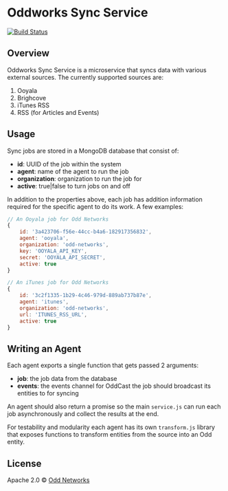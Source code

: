 Oddworks Sync Service
=====================

[![Build Status](https://travis-ci.org/oddnetworks/sync-service.svg?branch=master)](https://travis-ci.org/oddnetworks/sync-service)

## Overview

Oddworks Sync Service is a microservice that syncs data with various external sources. The currently supported sources are:

1. Ooyala
2. Brighcove
3. iTunes RSS
4. RSS (for Articles and Events)

## Usage

Sync jobs are stored in a MongoDB database that consist of:

- **id**: UUID of the job within the system
- **agent**: name of the agent to run the job
- **organization**: organization to run the job for
- **active**: true|false to turn jobs on and off

In addition to the properties above, each job has addition information required for the specific agent to do its work. A few examples:

```js
// An Ooyala job for Odd Networks
{
	id: '3a423706-f56e-44cc-b4a6-182917356832',
	agent: 'ooyala',
	organization: 'odd-networks',
	key: 'OOYALA_API_KEY',
	secret: 'OOYALA_API_SECRET',
	active: true
}

// An iTunes job for Odd Networks
{
	id: '3c2f1335-1b29-4c46-979d-889ab737b87e',
	agent: 'itunes',
	organization: 'odd-networks',
	url: 'ITUNES_RSS_URL',
	active: true
}
```

## Writing an Agent

Each agent exports a single function that gets passed 2 arguments:

- **job**: the job data from the database
- **events**: the events channel for OddCast the job should broadcast its entities to for syncing

An agent should also return a promise so the main `service.js` can run each job asynchronously and collect the results at the end.

For testability and modularity each agent has its own `transform.js` library that exposes functions to transform entities from the source into an Odd entity.

## License

Apache 2.0 © [Odd Networks](http://oddnetworks.com)

